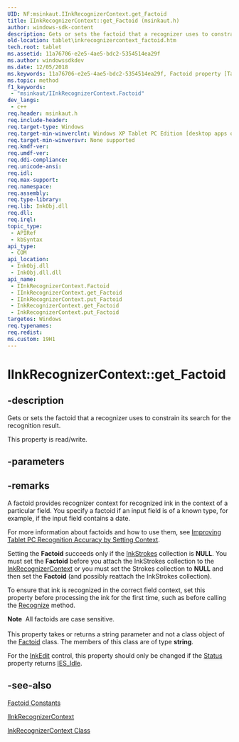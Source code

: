 ```yaml
---
UID: NF:msinkaut.IInkRecognizerContext.get_Factoid
title: IInkRecognizerContext::get_Factoid (msinkaut.h)
author: windows-sdk-content
description: Gets or sets the factoid that a recognizer uses to constrain its search for the recognition result.
old-location: tablet\inkrecognizercontext_factoid.htm
tech.root: tablet
ms.assetid: 11a76706-e2e5-4ae5-bdc2-5354514ea29f
ms.author: windowssdkdev
ms.date: 12/05/2018
ms.keywords: 11a76706-e2e5-4ae5-bdc2-5354514ea29f, Factoid property [Tablet PC], Factoid property [Tablet PC],IInkRecognizerContext interface, IInkRecognizerContext interface [Tablet PC],Factoid property, IInkRecognizerContext.Factoid, IInkRecognizerContext.get_Factoid, IInkRecognizerContext::Factoid, IInkRecognizerContext::get_Factoid, IInkRecognizerContext::put_Factoid, InkRecognizerContext.get_Factoid, InkRecognizerContext.put_Factoid, get_Factoid, msinkaut/IInkRecognizerContext::Factoid, msinkaut/IInkRecognizerContext::get_Factoid, msinkaut/IInkRecognizerContext::put_Factoid, put_Factoid, tablet.inkrecognizercontext_factoid
ms.topic: method
f1_keywords: 
 - "msinkaut/IInkRecognizerContext.Factoid"
dev_langs:
 - c++
req.header: msinkaut.h
req.include-header: 
req.target-type: Windows
req.target-min-winverclnt: Windows XP Tablet PC Edition [desktop apps only]
req.target-min-winversvr: None supported
req.kmdf-ver: 
req.umdf-ver: 
req.ddi-compliance: 
req.unicode-ansi: 
req.idl: 
req.max-support: 
req.namespace: 
req.assembly: 
req.type-library: 
req.lib: InkObj.dll
req.dll: 
req.irql: 
topic_type:
 - APIRef
 - kbSyntax
api_type:
 - COM
api_location:
 - InkObj.dll
 - InkObj.dll.dll
api_name:
 - IInkRecognizerContext.Factoid
 - IInkRecognizerContext.get_Factoid
 - IInkRecognizerContext.put_Factoid
 - InkRecognizerContext.get_Factoid
 - InkRecognizerContext.put_Factoid
targetos: Windows
req.typenames: 
req.redist: 
ms.custom: 19H1
---
```


# IInkRecognizerContext::get_Factoid


## -description



Gets or sets the factoid that a recognizer uses to constrain its search for the recognition result.



This property is read/write.


## -parameters


## -remarks



A factoid provides recognizer context for recognized ink in the context of a particular field. You specify a factoid if an input field is of a known type, for example, if the input field contains a date.

For more information about factoids and how to use them, see <a href="https://docs.microsoft.com/windows/desktop/tablet/using-context-to-improve-accuracy">Improving Tablet PC Recognition Accuracy by Setting Context</a>.

Setting the <b>Factoid</b> succeeds only if the <a href="https://docs.microsoft.com/previous-versions/windows/desktop/legacy/ms703293(v=vs.85)">InkStrokes</a> collection is <b>NULL</b>. You must set the <b>Factoid</b> before you attach the InkStrokes collection to the <a href="https://docs.microsoft.com/windows/desktop/tablet/inkrecognizercontext-class">InkRecognizerContext</a> or you must set the Strokes collection to <b>NULL</b> and then set the <b>Factoid</b> (and possibly reattach the InkStrokes collection).

To ensure that ink is recognized in the correct field context, set this property before processing the ink for the first time, such as before calling the <a href="https://docs.microsoft.com/windows/desktop/api/msinkaut/nf-msinkaut-iinkrecognizercontext-recognize">Recognize</a> method.

<div class="alert"><b>Note</b>  All factoids are case sensitive.</div>
<div> </div>
This property takes or returns a string parameter and not a class object of the <a href="https://docs.microsoft.com/windows/desktop/tablet/factoid-constants">Factoid</a> class. The members of this class are of type <b>string</b>.

For the <a href="https://docs.microsoft.com/windows/desktop/tablet/inkedit-control-reference">InkEdit</a> control, this property should only be changed if the <a href="https://docs.microsoft.com/windows/desktop/api/inked/nf-inked-iinkedit-get_status">Status</a> property returns <a href="https://docs.microsoft.com/windows/desktop/api/inked/ne-inked-inkeditstatus">IES_Idle</a>.




## -see-also




<a href="https://docs.microsoft.com/windows/desktop/tablet/factoid-constants">Factoid Constants</a>



<a href="https://msdn.microsoft.com/en-us/library/Mt846801(v=VS.85).aspx">IInkRecognizerContext</a>



<a href="https://docs.microsoft.com/windows/desktop/tablet/inkrecognizercontext-class">InkRecognizerContext Class</a>
 

 

